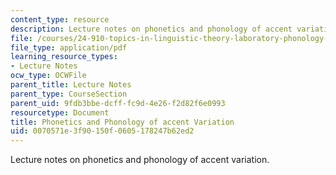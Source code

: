 ```yaml
---
content_type: resource
description: Lecture notes on phonetics and phonology of accent variation.
file: /courses/24-910-topics-in-linguistic-theory-laboratory-phonology-spring-2007/0070571e3f90150f0605178247b62ed2_lec11_accents.pdf
file_type: application/pdf
learning_resource_types:
- Lecture Notes
ocw_type: OCWFile
parent_title: Lecture Notes
parent_type: CourseSection
parent_uid: 9fdb3bbe-dcff-fc9d-4e26-f2d82f6e0993
resourcetype: Document
title: Phonetics and Phonology of accent Variation
uid: 0070571e-3f90-150f-0605-178247b62ed2
---
```

Lecture notes on phonetics and phonology of accent variation.